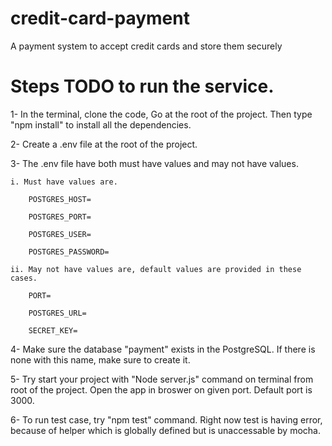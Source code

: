 # credit-card-payment
A payment system to accept credit cards and store them securely

# Steps TODO to run the service.

1- In the terminal, clone the code, Go at the root of the project. Then type "npm install" to install all the dependencies.

2- Create a .env file at the root of the project.

3- The .env file have both must have values and may not have values.

    i. Must have values are.

        POSTGRES_HOST=

        POSTGRES_PORT=

        POSTGRES_USER=

        POSTGRES_PASSWORD=

    ii. May not have values are, default values are provided in these cases.

        PORT=

        POSTGRES_URL=

        SECRET_KEY=

4- Make sure the database "payment" exists in the PostgreSQL. If there is none with this name, make sure to create it.

5- Try start your project with "Node server.js" command on terminal from root of the project. Open the app in broswer on given port. Default port is 3000.

6- To run test case, try "npm test" command. Right now test is having error, because of helper which is globally defined but is unaccessable by mocha.

